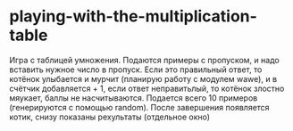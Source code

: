 # playing-with-the-multiplication-table
Игра с таблицей умножения. Подаются примеры с пропуском, и надо вставить нужное число в пропуск. Если это правильный ответ, то котёнок улыбается и мурчит (планирую работу с модулем wawe), и в счётчик добавляется + 1, если ответ неправитьлый, то котёнок злостно 
мяукает, баллы не насчитываются. Подается всего 10 примеров (генерируются с помощью random). После завершения появляется котик, снизу показаны рехультаты (отдельное окно)
